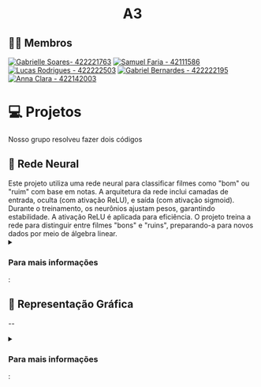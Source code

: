 <h1 align="center"> A3 </h1>
<p align="align">

##  🧙‍♂️ Membros

<!-- Social badges section -->
<!-- Badges with custom icons - https://github.com/DenverCoder1/custom-icon-badges -->
<!-- View counter - https://github.com/DenverCoder1/Simple-View-Counter -->

<p align="center">
  
[![Gabrielle Soares- 422221763](https://img.shields.io/badge/Gabrielle_Soares-422221763-pink?style=for-the-badge&logo=github&logoColor=pink)](https://github.com/gabriellesote)
[![Samuel Faria - 42111586](https://img.shields.io/static/v1?label=Samuel+Faria&message=42111586&color=521d7a&style=for-the-badge&logo=github&logoColor=521d7a)]( https://github.com/Samfaria2002)
[![Lucas Rodrigues - 422222503](https://img.shields.io/badge/Lucas_Rodrigues-422222503-blue?style=for-the-badge&logo=github&logoColor=blue)](https://github.com/LucasRramos)
[![Gabriel Bernardes - 422222195](https://img.shields.io/static/v1?label=Gabriel+Bernardes&message=422222195&color=0f6103&style=for-the-badge&logo=github&logoColor=0f6103)](https://github.com/Gabber28)
[![ Anna Clara - 422142003](https://img.shields.io/static/v1?label=+Anna+Clara&message=422142003&color=C683D7&style=for-the-badge&logo=github&logoColor=C683D7)](https://github.com/byasun)
 
</p>


# 💻 Projetos

Nosso grupo resolveu fazer dois códigos

<h2> 🧠 Rede Neural </h2>
  Este projeto utiliza uma rede neural para classificar filmes como "bom" ou "ruim" com base em notas. A arquitetura da rede inclui camadas de entrada, oculta (com ativação ReLU), e saída (com ativação sigmoid). Durante o treinamento, os neurônios ajustam pesos, garantindo estabilidade. A ativação ReLU é aplicada para eficiência. O projeto treina a rede para distinguir entre filmes "bons" e "ruins", preparando-a para novos dados por meio de álgebra linear.
<details>
  
  <summary> <h3>Para mais informações</h3>: </summary>

- [Documentação](https://github.com/A3-2023/A3-Estruturas-Matematicas/blob/main/RedeNeuralA3/nota.md)
-  [Código](https://github.com/A3-2023/A3-Estruturas-Matematicas/blob/main/RedeNeuralA3/rede_neuralA3.py)
</p>
</details>


<h2> 🎲 Representação Gráfica  </h2>

--
<details>
  <summary> <h3>Para mais informações</h3>: </summary>

- [Documentação](#)
-  [Código](#)
</p>
</details>


